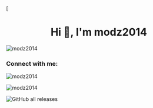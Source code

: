 [<h1 align="center">Hi 👋, I'm modz2014</h1>
<p align="left"> <img src="https://komarev.com/ghpvc/?username=modz2014&label=Profile%20views&color=0e75b6&style=flat" alt="modz2014" /> </p>

<h3 align="left">Connect with me:</h3>
<p align="left">
</p>

<p><img align="center" src="https://github-readme-stats.vercel.app/api/top-langs?username=modz2014&show_icons=true&locale=en&layout=compact&theme=transparent" alt="modz2014" /></p>

<p><img align="center" src="https://github-readme-streak-stats.herokuapp.com/?user=modz2014&theme=transparent" alt="modz2014" /></p>


![GitHub all releases](https://img.shields.io/github/downloads/modz2014/DieShell/total?label=Downloads&labelColor=%230000&color=%230000)


